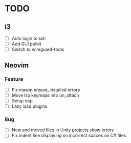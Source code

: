 # TODO

## i3

- [ ] Auto login to ssh
- [ ] Add GUI polkit
- [ ] Switch to wireguard-tools

## Neovim

### Feature

- [ ] Fix mason ensure_installed errors
- [ ] Move lsp keymaps into on_attach
- [ ] Setup dap
- [ ] Lazy load plugins

### Bug

- [ ] New and moved files in Unity projects show errors
- [ ] Fix indent line displaying on incorrect spaces on C# files
